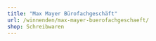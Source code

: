 ```yaml
---
title: "Max Mayer Bürofachgeschäft"
url: /winnenden/max-mayer-buerofachgeschaeft/
shop: Schreibwaren
---
```

